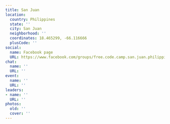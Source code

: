 ```yaml
---
title: San Juan
location:
  country: Philippines
  state: ''
  city: San Juan
  neighborhood: ''
  coordinates: 18.465299, -66.116666
  plusCode: ''
social:
  name: Facebook page
  URL: https://www.facebook.com/groups/free.code.camp.san.juan.philippines
chat:
  name: ''
  URL: ''
event:
  name: ''
  URL: ''
leaders:
- name: ''
  URL: ''
photos:
  old: ''
  cover: ''
---
```

